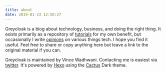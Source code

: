 ```yaml
---
title: about
date: 2019-01-23 12:50:27
---
```


Greycloak is a blog about technology, business, and doing the right thing. It exists primarily as a repository of [tutorials](/categories/tutorial/) for my own benefit, but occasionally I write [opinions](/categories/blog/) on various things tech. I hope you find it useful. Feel free to share or copy anything here but leave a link to the original material if you can.

Greycloak is maintained by Vince Wadhwani. Contacting me is easiest via [twitter](https://www.twitter.com/vwadhwani). It's powered by [Hexo](https://hexo.io/) using the [Cactus](https://github.com/probberechts/hexo-theme-cactus) Dark theme.

